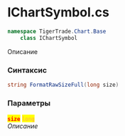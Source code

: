 
# IChartSymbol.cs
```csharp
namespace TigerTrade.Chart.Base  
    class IChartSymbol
```

Описание

### Синтаксис
```csharp
string FormatRawSizeFull(long size)
```

### Параметры  
<mark style="color:red;">**`size`**</mark> <mark style="color: rgb(255, 166, 87);">`long`</mark>  
 *Описание*  
  

                    
                    